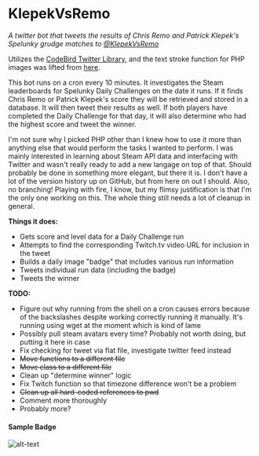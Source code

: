 # KlepekVsRemo
*A twitter bot that tweets the results of Chris Remo and Patrick Klepek's Spelunky grudge matches to [@KlepekVsRemo](https://twitter.com/KlepekVsRemo)*

Utilizes the [CodeBird Twitter Library](https://github.com/jublonet/codebird-php), and the text stroke function for PHP 
images was lifted from [here](http://www.johnciacia.com/2010/01/04/using-php-and-gd-to-add-border-to-text/).

This bot runs on a cron every 10 minutes. It investigates the Steam leaderboards for Spelunky Daily Challenges on the date 
it runs. If it finds Chris Remo or Patrick Klepek's score they will be retrieved and stored in a database. It will then 
tweet their results as well. If both players have completed the Daily Challenge for that day, it will also determine who 
had the highest score and tweet the winner. 

I'm not sure why I picked PHP other than I knew how to use it more than 
anything else that would perform the tasks I wanted to perform. I was 
mainly interested in learning about Steam API data and interfacing with 
Twitter and wasn't really ready to add a new langage on top of that. 
Should probably be done in something more elegant, but there it is. I 
don't have a lot of the version history up on GitHub, but from here on 
out I should. Also, no branching! Playing with fire, I know, but my 
flimsy justification is that I'm the only one working on this. The whole 
thing still needs a lot of cleanup in general.

**Things it does:**
 * Gets score and level data for a Daily Challenge run
 * Attempts to find the corresponding Twitch.tv video URL for inclusion in the tweet
 * Builds a daily image "badge" that includes various run information
 * Tweets individual run data (including the badge)
 * Tweets the winner

**TODO:**
 * Figure out why running from the shell on a cron causes errors because of the backslashes despite working correctly running it manually. It's running using wget at the moment which is kind of lame
 * Possibly pull steam avatars every time? Probably not worth doing, but putting it here in case
 * Fix checking for tweet via flat file, investigate twitter feed instead
 * ~~Move functions to a different file~~
 * ~~Move class to a different file~~
 * Clean up "determine winner" logic
 * Fix Twitch function so that timezone difference won't be a problem
 * ~~Clean up all hard-coded references to pwd~~
 * Comment more thoroughly
 * Probably more?

#### Sample Badge

![alt-text](https://raw2.github.com/amarriner/KlepekVsRemo/da6e8f44e277b6b53f21cdd38fa5a0dc5334e070/images/daily_76561197969204208.png "Sample Badge")

